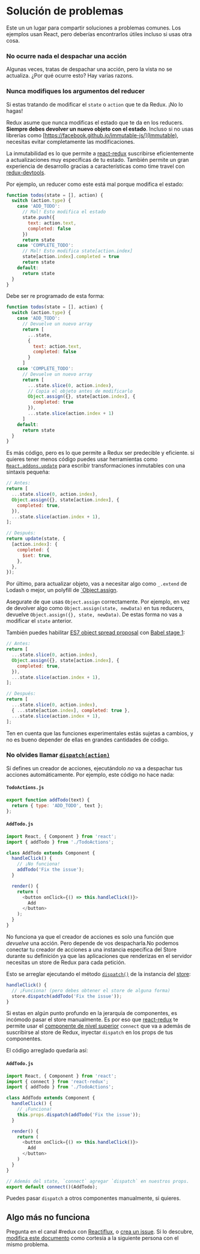 # Solución de problemas

Este un un lugar para compartir soluciones a problemas comunes.
Los ejemplos usan React, pero deberías encontrarlos útiles incluso si usas otra cosa.

### No ocurre nada el despachar una acción

Algunas veces, tratas de despachar una acción, pero la vista no se actualiza. ¿Por qué ocurre esto? Hay varias razons.

### Nunca modifiques los argumentos del reducer

Si estas tratando de modificar el `state` o `action` que te da Redux. ¡No lo hagas!

Redux asume que nunca modificas el estado que te da en los reducers. **Siempre debes devolver un nuevo objeto con el estado**. Incluso si no usas librerías como [https://facebook.github.io/immutable-js/](Immutable), necesitas evitar completamente las modificaciones.

La inmutabilidad es lo que permite a [react-redux](https://github.com/gaearon/react-redux) suscribirse eficientemente a actualizaciones muy específicas de tu estado. También permite un gran experiencia de desarrollo gracias a características como time travel con [redux-devtools](http://github.com/gaearon/redux-devtools).

Por ejemplo, un reducer como este está mal porque modifica el estado:

```javascript
function todos(state = [], action) {
  switch (action.type) {
    case 'ADD_TODO':
      // Mal! Esto modifica el estado
      state.push({
        text: action.text,
        completed: false
      })
      return state
    case 'COMPLETE_TODO':
      // Mal! Esto modifica state[action.index]
      state[action.index].completed = true
      return state
    default:
      return state
  }
}
```

Debe ser re programado de esta forma:

```javascript
function todos(state = [], action) {
  switch (action.type) {
    case 'ADD_TODO':
      // Devuelve un nuevo array
      return [
        ...state,
        {
          text: action.text,
          completed: false
        }
      ]
    case 'COMPLETE_TODO':
      // Devuelve un nuevo array
      return [
        ...state.slice(0, action.index),
        // Copia el objeto antes de modificarlo
        Object.assign({}, state[action.index], {
          completed: true
        }),
        ...state.slice(action.index + 1)
      ]
    default:
      return state
  }
}
```

Es más código, pero es lo que permite a Redux ser predecible y eficiente. si quieres tener menos código puedes usar herramientas como [`React.addons.update`](https://facebook.github.io/react/docs/update.html) para escribir transformaciones inmutables con una sintaxis pequeña:

```javascript
// Antes:
return [
  ...state.slice(0, action.index),
  Object.assign({}, state[action.index], {
    completed: true,
  }),
  ...state.slice(action.index + 1),
];

// Después:
return update(state, {
  [action.index]: {
    completed: {
      $set: true,
    },
  },
});

```
Por último, para actualizar objeto, vas a necesitar algo como `_.extend` de Lodash o mejor, un polyfill de [`Object.assign](https://developer.mozilla.org/es/docs/Web/JavaScript/Referencia/Objetos_globales/Object/assign).

Asegurate de que usas `Object.assign` correctamente. Por ejemplo, en vez de devolver algo como `Object.assign(state, newData)` en tus reducers, devuelve `Object.assign({}, state, newData)`. De estas forma no vas a modificar el `state` anterior.

También puedes habilitar [ES7 object spread proposal](https://github.com/sebmarkbage/ecmascript-rest-spread) con [Babel stage 1](http://babeljs.io/docs/usage/experimental/):

```javascript
// Antes:
return [
  ...state.slice(0, action.index),
  Object.assign({}, state[action.index], {
    completed: true,
  }),
  ...state.slice(action.index + 1),
];

// Después:
return [
  ...state.slice(0, action.index),
  { ...state[action.index], completed: true },
  ...state.slice(action.index + 1),
];
```

Ten en cuenta que las funciones experimentales estás sujetas a cambios, y no es bueno depender de ellas en grandes cantidades de código.

### No olvides llamar [`dispatch(action)`](./api/Store.md#dispatch)
Sí defines un creador de acciones, ejecutándolo *no* va a despachar tus acciones automáticamente. Por ejemplo, este código no hace nada:

#### `TodoActions.js`

```javascript
export function addTodo(text) {
  return { type: 'ADD_TODO', text };
};
```

#### `AddTodo.js`
```javascript
import React, { Component } from 'react';
import { addTodo } from './TodoActions';

class AddTodo extends Component {
  handleClick() {
    // ¡No funciona!
    addTodo('Fix the issue');
  }

  render() {
    return (
      <button onClick={() => this.handleClick()}>
        Add
      </button>
    );
  }
}
```
No funciona ya que el creador de acciones es solo una función que *devuelve* una acción. Pero depende de vos despacharla.No podemos conectar tu creador de acciones a una instancia específica del Store durante su definición ya que las aplicaciones que renderizas en el servidor necesitas un store de Redux para cada petición.

Esto se arreglar ejecutando el método [`dispatch()`](./api/Store.md#dispatch) de la instancia del [store](./api/Store.md):
```javascript
handleClick() {
  // ¡Funciona! (pero debes obtener el store de alguna forma)
  store.dispatch(addTodo('Fix the issue'));
}
```
Si estas en algún punto profundo en la jerarquía de componentes, es incómodo pasar el store manualmente. Es por eso que [react-redux](https://github.com/gaearon/react-redux) te permite usar el [componente de nivel superior](https://medium.com/@dan_abramov/mixins-are-dead-long-live-higher-order-components-94a0d2f9e750) `connect` que va a además de suscribirse al store de Redux, inyectar `dispatch` en los props de tus componentes.

El código arreglado quedaría así:

#### **`AddTodo.js`**
```javascript
import React, { Component } from 'react';
import { connect } from 'react-redux';
import { addTodo } from './TodoActions';

class AddTodo extends Component {
  handleClick() {
    // ¡Funciona!
    this.props.dispatch(addTodo('Fix the issue'));
  }

  render() {
    return (
      <button onClick={() => this.handleClick()}>
        Add
      </button>
    )
  }
}

// Además del state, `connect` agregar `dispatch` en nuestros props.
export default connect()(AddTodo);
```
Puedes pasar `dispatch` a otros componentes manualmente, si quieres.

## Algo más no funciona
Pregunta en el canal #redux con [Reactiflux](http://reactiflux.com/), o [crea un issue](https://github.com/rackt/redux/issues).
Si lo descubre, [modifica este documento](https://github.com/rackt/redux/edit/master/docs/Troubleshooting.md) como cortesía a la siguiente persona con el mismo problema.
